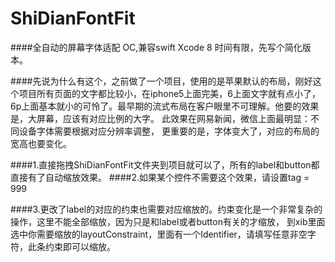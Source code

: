 # ShiDianFontFit
####全自动的屏幕字体适配
OC,兼容swift
Xcode 8
时间有限，先写个简化版本。

####先说为什么有这个，之前做了一个项目，使用的是苹果默认的布局，刚好这个项目所有页面的文字都比较小，在iphone5上面完美，6上面文字就有点小了，
6p上面基本就小的可怜了。最早期的流式布局在客户眼里不可理解。他要的效果是，大屏幕，应该有对应比例的大字。
此效果在网易新闻，微信上面最明显：不同设备字体需要根据对应分辨率调整，
更重要的是，字体变大了，对应的布局的宽高也要变化。

####1.直接拖拽ShiDianFontFit文件夹到项目就可以了，所有的label和button都直接有了自动缩放效果。
####2.如果某个控件不需要这个效果，请设置tag = 999

####3.更改了label的对应的约束也需要对应缩放的。约束变化是一个非常复杂的操作，这里不能全部缩放，因为只是和label或者button有关的才缩放，
到xib里面选中你需要缩放的layoutConstraint，里面有一个Identifier，请填写任意非空字符，此条约束即可以缩放。


